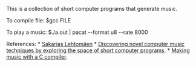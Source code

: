 This is a collection of short computer programs that generate music.

To compile file:
    $gcc FILE

To play a music:
    $./a.out | pacat --format u8 --rate 8000

References:
    * [Sakarias Lehtomäen](http://countercomplex.blogspot.com/)
    * [Discovering novel computer music techniques by exploring the space of short computer programs](http://arxiv.org/abs/1112.1368).
    * [Making music with a C compiler](https://www.youtube.com/watch?v=vCEUyx-SxPw).

